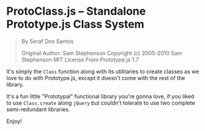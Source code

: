 # ProtoClass.js – Standalone Prototype.js Class System

> By Seraf Dos Santos
>
> Original Author: Sam Stephenson
> Copyright (c) 2005-2010 Sam Stephenson
> MIT License
> From Prototype.js 1.7

It's simply the ```Class``` function along with its utilitaries to create classes as we love to do with Prototype.js, except it doesn't come with the rest of the library.

It's a fun little "Prototypal" functional library you're gonna love, if you liked to use ```Class.create``` along ```jQuery``` but couldn't tolerate to use two complete semi-redundant libraries.

Enjoy!